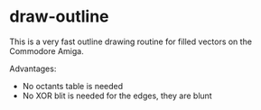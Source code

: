 # draw-outline

This is a very fast outline drawing routine for filled vectors on the Commodore Amiga.

Advantages:

- No octants table is needed
- No XOR blit is needed for the edges, they are blunt
